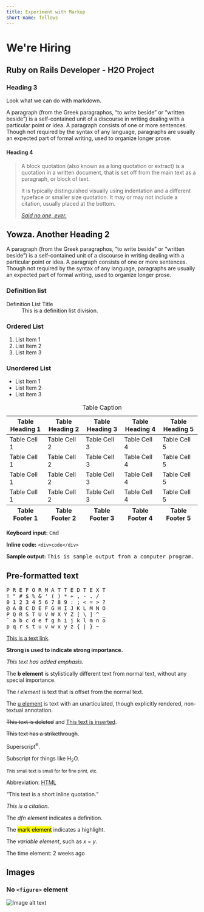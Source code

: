 ```yaml
---
title: Experiment with Markup
short-name: fellows
---
```


# We're Hiring

## Ruby on Rails Developer - H2O Project

### Heading 3

Look what we can do with markdown.

A paragraph (from the Greek paragraphos, “to write beside” or “written beside”) is a self-contained unit of a discourse in writing dealing with a particular point or idea. A paragraph consists of one or more sentences. Though not required by the syntax of any language, paragraphs are usually an expected part of formal writing, used to organize longer prose.

#### Heading 4

> A block quotation (also known as a long quotation or extract) is a quotation in a written document, that is set off from the main text as a paragraph, or block of text.
>
> It is typically distinguished visually using indentation and a different typeface or smaller size quotation. It may or may not include a citation, usually placed at the bottom.
>
> <cite>[Said no one, ever.](#!)</cite>

## Yowza. Another Heading 2

A paragraph (from the Greek paragraphos, “to write beside” or “written beside”) is a self-contained unit of a discourse in writing dealing with a particular point or idea. A paragraph consists of one or more sentences. Though not required by the syntax of any language, paragraphs are usually an expected part of formal writing, used to organize longer prose.

### Definition list

<dl>

<dt>Definition List Title</dt>

<dd>This is a definition list division.</dd>

</dl>

### Ordered List

1.  List Item 1
2.  List Item 2
3.  List Item 3

### Unordered List

*   List Item 1
*   List Item 2
*   List Item 3

<table class="table">
  <caption>Table Caption</caption>
  <thead>
    <tr>
      <th>Table Heading 1</th>
      <th>Table Heading 2</th>
      <th>Table Heading 3</th>
      <th>Table Heading 4</th>
      <th>Table Heading 5</th>
    </tr>
  </thead>
  <tfoot>
    <tr>
      <th>Table Footer 1</th>
      <th>Table Footer 2</th>
      <th>Table Footer 3</th>
      <th>Table Footer 4</th>
      <th>Table Footer 5</th>
    </tr>
  </tfoot>
  <tbody>
    <tr>
      <td>Table Cell 1</td>
      <td>Table Cell 2</td>
      <td>Table Cell 3</td>
      <td>Table Cell 4</td>
      <td>Table Cell 5</td>
    </tr>
    <tr>
      <td>Table Cell 1</td>
      <td>Table Cell 2</td>
      <td>Table Cell 3</td>
      <td>Table Cell 4</td>
      <td>Table Cell 5</td>
    </tr>
    <tr>
      <td>Table Cell 1</td>
      <td>Table Cell 2</td>
      <td>Table Cell 3</td>
      <td>Table Cell 4</td>
      <td>Table Cell 5</td>
    </tr>
    <tr>
      <td>Table Cell 1</td>
      <td>Table Cell 2</td>
      <td>Table Cell 3</td>
      <td>Table Cell 4</td>
      <td>Table Cell 5</td>
    </tr>
  </tbody>
</table>

**Keyboard input:** <kbd>Cmd</kbd>

**Inline code:** `<div>code</div>`

**Sample output:** <samp>This is sample output from a computer program.</samp>

## Pre-formatted text

<pre>P R E F O R M A T T E D T E X T
! " # $ % & ' ( ) * + , - . /
0 1 2 3 4 5 6 7 8 9 : ; < = > ?
@ A B C D E F G H I J K L M N O
P Q R S T U V W X Y Z [ \ ] ^ _
` a b c d e f g h i j k l m n o
p q r s t u v w x y z { | } ~ </pre>

[This is a text link](#!).

**Strong is used to indicate strong importance.**

_This text has added emphasis._

The **b element** is stylistically different text from normal text, without any special importance.

The _i element_ is text that is offset from the normal text.

The <u>u element</u> is text with an unarticulated, though explicitly rendered, non-textual annotation.

<del>This text is deleted</del> and <ins>This text is inserted</ins>.

<s>This text has a strikethrough</s>.

Superscript<sup>®</sup>.

Subscript for things like H<sub>2</sub>O.

<small>This small text is small for for fine print, etc.</small>

Abbreviation: <abbr title="HyperText Markup Language">HTML</abbr>

<q cite="https://developer.mozilla.org/en-US/docs/HTML/Element/q">This text is a short inline quotation.</q>

<cite>This is a citation.</cite>

The <dfn>dfn element</dfn> indicates a definition.

The <mark>mark element</mark> indicates a highlight.

The <var>variable element</var>, such as <var>x</var> = <var>y</var>.

The time element: <time datetime="2013-04-06T12:32+00:00">2 weeks ago</time>

## Images

### No `<figure>` element

![Image alt text](http://placekitten.com/420/420)

